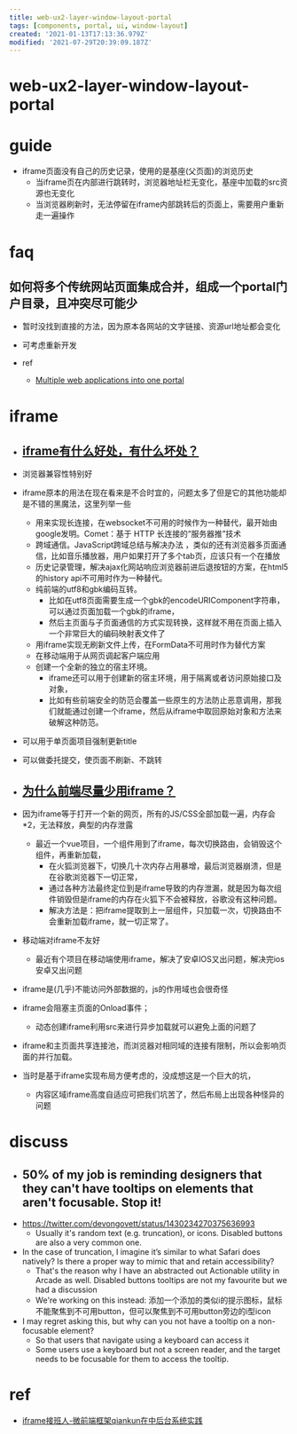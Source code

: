 ```yaml
---
title: web-ux2-layer-window-layout-portal
tags: [components, portal, ui, window-layout]
created: '2021-01-13T17:13:36.979Z'
modified: '2021-07-29T20:39:09.187Z'
---
```


# web-ux2-layer-window-layout-portal

# guide

- iframe页面没有自己的历史记录，使用的是基座(父页面)的浏览历史
  - 当iframe页在内部进行跳转时，浏览器地址栏无变化，基座中加载的src资源也无变化
  - 当浏览器刷新时，无法停留在iframe内部跳转后的页面上，需要用户重新走一遍操作
# faq

## 如何将多个传统网站页面集成合并，组成一个portal门户目录，且冲突尽可能少

- 暂时没找到直接的方法，因为原本各网站的文字链接、资源url地址都会变化
- 可考虑重新开发

- ref
  - [Multiple web applications into one portal](https://stackoverflow.com/questions/8100098/multiple-web-applications-into-one-portal)
# iframe
- ## [iframe有什么好处，有什么坏处？](https://www.zhihu.com/question/20653055)
- 浏览器兼容性特别好
- iframe原本的用法在现在看来是不合时宜的，问题太多了但是它的其他功能却是不错的黑魔法，这里列举一些
  - 用来实现长连接，在websocket不可用的时候作为一种替代，最开始由google发明。Comet：基于 HTTP 长连接的“服务器推”技术
  - 跨域通信。JavaScript跨域总结与解决办法 ，类似的还有浏览器多页面通信，比如音乐播放器，用户如果打开了多个tab页，应该只有一个在播放
  - 历史记录管理，解决ajax化网站响应浏览器前进后退按钮的方案，在html5的history api不可用时作为一种替代。
  - 纯前端的utf8和gbk编码互转。
    - 比如在utf8页面需要生成一个gbk的encodeURIComponent字符串，可以通过页面加载一个gbk的iframe，
    - 然后主页面与子页面通信的方式实现转换，这样就不用在页面上插入一个非常巨大的编码映射表文件了
  - 用iframe实现无刷新文件上传，在FormData不可用时作为替代方案
  - 在移动端用于从网页调起客户端应用
  - 创建一个全新的独立的宿主环境。
    - iframe还可以用于创建新的宿主环境，用于隔离或者访问原始接口及对象，
    - 比如有些前端安全的防范会覆盖一些原生的方法防止恶意调用，那我们就能通过创建一个iframe，然后从iframe中取回原始对象和方法来破解这种防范。
- 可以用于单页面项目强制更新title
- 可以做委托提交，使页面不刷新、不跳转

- ## [为什么前端尽量少用iframe？](https://www.zhihu.com/question/23683645/answers/updated)
- 因为iframe等于打开一个新的网页，所有的JS/CSS全部加载一遍，内存会*2，无法释放，典型的内存泄露
  - 最近一个vue项目，一个组件用到了iframe，每次切换路由，会销毁这个组件，再重新加载，
    - 在火狐浏览器下，切换几十次内存占用暴增，最后浏览器崩溃，但是在谷歌浏览器下一切正常，
    - 通过各种方法最终定位到是iframe导致的内存泄漏，就是因为每次组件销毁但是iframe的内存在火狐下不会被释放，谷歌没有这种问题。
    - 解决方法是：把iframe提取到上一层组件，只加载一次，切换路由不会重新加载iframe，就一切正常了。
- 移动端对iframe不友好
  - 最近有个项目在移动端使用iframe，解决了安卓IOS又出问题，解决完ios安卓又出问题
- iframe是(几乎)不能访问外部数据的，js的作用域也会很奇怪
- iframe会阻塞主页面的Onload事件；
  - 动态创建iframe利用src来进行异步加载就可以避免上面的问题了
- iframe和主页面共享连接池，而浏览器对相同域的连接有限制，所以会影响页面的并行加载。
- 当时是基于iframe实现布局方便考虑的，没成想这是一个巨大的坑，
  - 内容区域iframe高度自适应可把我们坑苦了，然后布局上出现各种怪异的问题
# discuss
- ## 50% of my job is reminding designers that they can't have tooltips on elements that aren't focusable. Stop it!
- https://twitter.com/devongovett/status/1430234270375636993
  - Usually it's random text (e.g. truncation), or icons. Disabled buttons are also a very common one.
- In the case of truncation, I imagine it’s similar to what Safari does natively? Is there a proper way to mimic that and retain accessibility?
  - That's the reason why I have an abstracted out Actionable utility in Arcade as well. Disabled buttons tooltips are not my favourite but we had a discussion
  - We're working on this instead: 添加一个添加的类似i的提示图标，鼠标不能聚焦到不可用button，但可以聚焦到不可用button旁边的i型icon
- I may regret asking this, but why can you not have a tooltip on a non-focusable element?
  - So that users that navigate using a keyboard can access it
  - Some users use a keyboard but not a screen reader, and the target needs to be focusable for them to access the tooltip.
# ref
- [iframe接班人-微前端框架qiankun在中后台系统实践](https://zhuanlan.zhihu.com/p/259209543)
